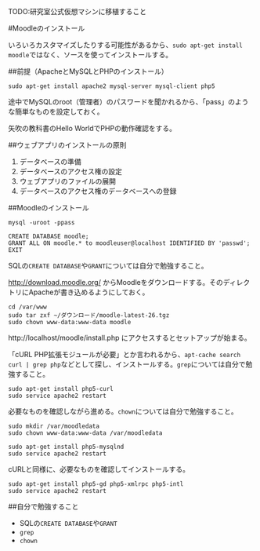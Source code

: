 TODO:研究室公式仮想マシンに移植すること

#Moodleのインストール

いろいろカスタマイズしたりする可能性があるから、`sudo apt-get install moodle`ではなく、ソースを使ってインストールする。

##前提（ApacheとMySQLとPHPのインストール）

```
sudo apt-get install apache2 mysql-server mysql-client php5
```

途中でMySQLのroot（管理者）のパスワードを聞かれるから、「pass」のような簡単なものを設定しておく。

矢吹の教科書のHello WorldでPHPの動作確認をする。

##ウェブアプリのインストールの原則

1. データベースの準備
1. データベースのアクセス権の設定
1. ウェブアプリのファイルの展開
1. データベースのアクセス権のデータベースへの登録

##Moodleのインストール

```
mysql -uroot -ppass
```

```
CREATE DATABASE moodle;
GRANT ALL ON moodle.* to moodleuser@localhost IDENTIFIED BY 'passwd';
EXIT
```

SQLの`CREATE DATABASE`や`GRANT`については自分で勉強すること。

http://download.moodle.org/ からMoodleをダウンロードする。そのディレクトリにApacheが書き込めるようにしておく。

```
cd /var/www
sudo tar zxf ~/ダウンロード/moodle-latest-26.tgz
sudo chown www-data:www-data moodle
```

http://localhost/moodle/install.php にアクセスするとセットアップが始まる。

「cURL PHP拡張モジュールが必要」とか言われるから、`apt-cache search curl | grep php`などとして探し、インストールする。`grep`については自分で勉強すること。

```
sudo apt-get install php5-curl
sudo service apache2 restart
```

必要なものを確認しながら進める。`chown`については自分で勉強すること。

```
sudo mkdir /var/moodledata
sudo chown www-data:www-data /var/moodledata
```

```
sudo apt-get install php5-mysqlnd
sudo service apache2 restart
```

cURLと同様に、必要なものを確認してインストールする。

```
sudo apt-get install php5-gd php5-xmlrpc php5-intl
sudo service apache2 restart
```

##自分で勉強すること

* SQLの`CREATE DATABASE`や`GRANT`
* `grep`
* `chown`
